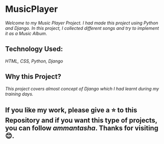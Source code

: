 # MusicPlayer


*Welcome to my Music Player Project. I had made this project using Python and Django. In this project, I collected different songs and try to implement it as a Music Album*.

## Technology Used: 
*HTML, CSS, Python, Django*

## Why this Project?

*This project covers almost concept of Django which I had learnt during my training days.*

## If you like my work, please give a ⭐ to this Repository and if you want this type of projects, you can follow *ammantasha*<a href="https://github.com/ammantasha"></a>. Thanks for visiting😊.
